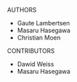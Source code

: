 AUTHORS

* Gaute Lambertsen
* Masaru Hasegawa
* Christian Moen


CONTRIBUTORS

* Dawid Weiss
* Masaru Hasegawa
